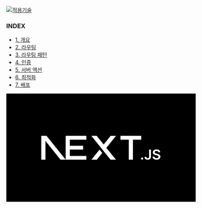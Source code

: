 [![적용기술](https://skillicons.dev/icons?i=nextjs,ts,react)][nextjs15]
 
### INDEX

- [1. 개요        ][link_01]
- [2. 라우팅      ][link_02]
- [3. 라우팅 패턴  ][link_03]
- [4. 인증        ][link_04]
- [5. 서버 액션   ][link_05]
- [6. 최적화      ][link_06]
- [7. 배포        ][link_07]

![메인이미지](../images/nextjs_main.jpg)  

[nextjs15]: https://nextjs-ko.org/docs/app/building-your-application/upgrading/version-15
[link_01]: ./sect_01.md
[link_02]: ./sect_02.md
[link_03]: ./sect_03.md
[link_04]: ./sect_04.md
[link_05]: ./sect_05.md
[link_06]: ./sect_06.md
[link_07]: ./sect_07.md
